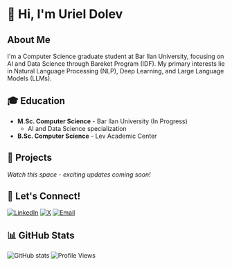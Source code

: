 # 👋 Hi, I'm Uriel Dolev

## About Me
I'm a Computer Science graduate student at Bar Ilan University, focusing on AI and Data Science through Bareket Program (IDF). My primary interests lie in Natural Language Processing (NLP), Deep Learning, and Large Language Models (LLMs).

## 🎓 Education
- **M.Sc. Computer Science** - Bar Ilan University (In Progress)
  - AI and Data Science specialization
- **B.Sc. Computer Science** - Lev Academic Center

## 🚀 Projects
*Watch this space - exciting updates coming soon!*

## 🤝 Let's Connect!
[![LinkedIn](https://img.shields.io/badge/-LinkedIn-blue?style=flat&logo=linkedin)](https://www.linkedin.com/in/uriel-dolev/)
[![X](https://img.shields.io/badge/-X-1DA1F2?style=flat&logo=x)](https://twitter.com/UrielDolev)
[![Email](https://img.shields.io/badge/-Email-red?style=flat&logo=gmail)](mailto:urieldolev2005@gmail.com)

## 📊 GitHub Stats
![GitHub stats](https://github-readme-stats.vercel.app/api?username=udolev&show_icons=true&theme=radical)
![Profile Views](https://komarev.com/ghpvc/?username=udolev)

<!---
udolev/udolev is a ✨ special ✨ repository because its `README.md` (this file) appears on your GitHub profile.
You can click the Preview link to take a look at your changes.
--->
